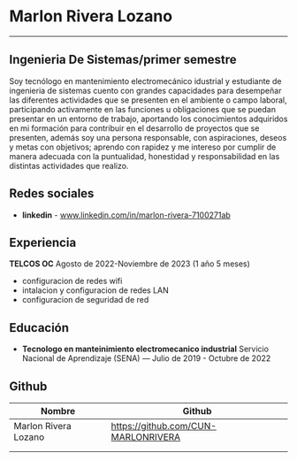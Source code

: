  
# Marlon Rivera Lozano
---
##  Ingenieria De Sistemas/primer semestre 
Soy tecnólogo en mantenimiento electromecánico idustrial y estudiante de 
ingenieria de sistemas cuento con grandes capacidades para desempeñar las 
diferentes actividades que se presenten en el ambiente o campo laboral, 
participando activamente en las funciones u obligaciones que se puedan 
presentar en un entorno de trabajo, aportando los conocimientos adquiridos
en mi formación para contribuir en el desarrollo de proyectos que se presenten,
además soy una persona responsable, con aspiraciones, deseos y metas con 
objetivos; aprendo con rapidez y me intereso por cumplir de manera adecuada 
con la puntualidad, honestidad y responsabilidad en las distintas actividades que 
realizo.

## Redes sociales

- **linkedin** - www.linkedin.com/in/marlon-rivera-7100271ab


## Experiencia
**TELCOS OC** 
Agosto de 2022-Noviembre de 2023 (1 año 5 meses)
- configuracion de redes wifi
- intalacion y configuracion de redes LAN 
- configuracion de seguridad de red 

## Educación
- **Tecnologo en manteinimiento electromecanico industrial**
Servicio Nacional de Aprendizaje (SENA) — Julio de 2019 - Octubre de 2022


## Github



| Nombre | Github|
| ------ | ------ |
| Marlon Rivera Lozano | https://github.com/CUN-MARLONRIVERA |
|  |  |
|  | |




